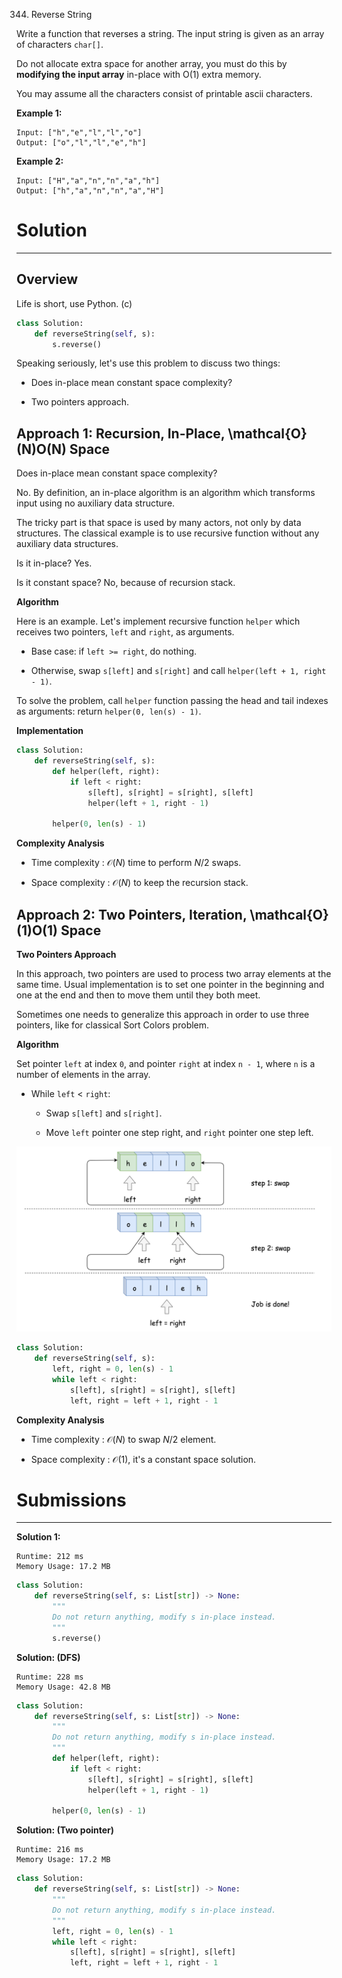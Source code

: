 344. Reverse String

Write a function that reverses a string. The input string is given as an array of characters `char[]`.

Do not allocate extra space for another array, you must do this by **modifying the input array** in-place with O(1) extra memory.

You may assume all the characters consist of printable ascii characters.

 

**Example 1:**
```
Input: ["h","e","l","l","o"]
Output: ["o","l","l","e","h"]
```

**Example 2:**
```
Input: ["H","a","n","n","a","h"]
Output: ["h","a","n","n","a","H"]
```

# Solution
---
## Overview
Life is short, use Python. (c)
```python
class Solution:
    def reverseString(self, s):
        s.reverse()
```
Speaking seriously, let's use this problem to discuss two things:

* Does in-place mean constant space complexity?

* Two pointers approach.

## Approach 1: Recursion, In-Place, \mathcal{O}(N)O(N) Space
Does in-place mean constant space complexity?

No. By definition, an in-place algorithm is an algorithm which transforms input using no auxiliary data structure.

The tricky part is that space is used by many actors, not only by data structures. The classical example is to use recursive function without any auxiliary data structures.

Is it in-place? Yes.

Is it constant space? No, because of recursion stack.

**Algorithm**

Here is an example. Let's implement recursive function `helper` which receives two pointers, `left` and `right`, as arguments.

* Base case: if `left >= right`, do nothing.

* Otherwise, swap `s[left]` and `s[right]` and call `helper(left + 1, right - 1)`.

To solve the problem, call `helper` function passing the head and tail indexes as arguments: return `helper(0, len(s) - 1)`.

**Implementation**
```python
class Solution:
    def reverseString(self, s):
        def helper(left, right):
            if left < right:
                s[left], s[right] = s[right], s[left]
                helper(left + 1, right - 1)

        helper(0, len(s) - 1)
```

**Complexity Analysis**

* Time complexity : $\mathcal{O}(N)$ time to perform $N/2$ swaps.

* Space complexity : $\mathcal{O}(N)$ to keep the recursion stack.

## Approach 2: Two Pointers, Iteration, \mathcal{O}(1)O(1) Space
**Two Pointers Approach**

In this approach, two pointers are used to process two array elements at the same time. Usual implementation is to set one pointer in the beginning and one at the end and then to move them until they both meet.

Sometimes one needs to generalize this approach in order to use three pointers, like for classical Sort Colors problem.

**Algorithm**

Set pointer `left` at index `0`, and pointer `right` at index `n - 1`, where `n` is a number of elements in the array.

* While `left` < `right`:

    * Swap `s[left]` and `s[right]`.

    * Move `left` pointer one step right, and `right` pointer one step left.

![344_two.png](img/344_two.png)

```python
class Solution:
    def reverseString(self, s):
        left, right = 0, len(s) - 1
        while left < right:
            s[left], s[right] = s[right], s[left]
            left, right = left + 1, right - 1
```
**Complexity Analysis**

* Time complexity : $\mathcal{O}(N)$ to swap $N/2$ element.

* Space complexity : $\mathcal{O}(1)$, it's a constant space solution.

# Submissions
---
**Solution 1:**
```
Runtime: 212 ms
Memory Usage: 17.2 MB
```
```python
class Solution:
    def reverseString(self, s: List[str]) -> None:
        """
        Do not return anything, modify s in-place instead.
        """
        s.reverse()
```

**Solution: (DFS)**
```
Runtime: 228 ms
Memory Usage: 42.8 MB
```
```python
class Solution:
    def reverseString(self, s: List[str]) -> None:
        """
        Do not return anything, modify s in-place instead.
        """
        def helper(left, right):
            if left < right:
                s[left], s[right] = s[right], s[left]
                helper(left + 1, right - 1)

        helper(0, len(s) - 1)
```

**Solution: (Two pointer)**
```
Runtime: 216 ms
Memory Usage: 17.2 MB
```
```python
class Solution:
    def reverseString(self, s: List[str]) -> None:
        """
        Do not return anything, modify s in-place instead.
        """
        left, right = 0, len(s) - 1
        while left < right:
            s[left], s[right] = s[right], s[left]
            left, right = left + 1, right - 1
```